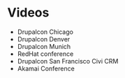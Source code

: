 Videos
====

* Drupalcon Chicago
* Drupalcon Denver
* Drupalcon Munich
* RedHat conference
* Drupalcon San Francisco Civi CRM
* Akamai Conference
